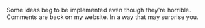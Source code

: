 Some ideas beg to be implemented even though they're horrible. Comments are back on my website. In a way that may surprise you.

